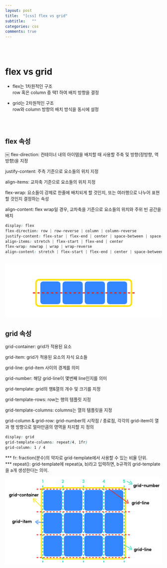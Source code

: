 ```yaml
---
layout: post
title:  "[css] flex vs grid"
subtitle:   ""
categories: css
comments: true
---
```


<br>
<br>

# flex vs grid
* flex는 1차원적인 구조<br>
row 혹은 column 중 택1 하여 배치 방향을 결정

* grid는 2차원적인 구조<br>
row와 column 방향의 배치 방식을 동시에 설정

<br>
<br>

## flex 속성
￼
flex-direction: 컨테이너 내의 아이템을 배치할 때 사용할 주축 및 방향(정방향, 역방향)을 지정

justify-content: 주측 기준으로 요소들의 위치 지정

align-items: 교차축 기준으로 요소들의 위치 지정

flex-wrap: 요소들이 강제로 한줄에 배치되게 할 것인지, 또는 여러행으로 나누어 표현 할 것인지 결정하는 속성

align-content: flex wrap일 경우, 교차축을 기준으로 요소들의 위치와 주위 빈 공간을 배치

```css
display: flex
flex-direction: row | row-reverse | column | column-reverse
justify-content: flex-star | flex-end | center | space-between | space-around | space-evenly
align-items: stretch | flex-start | flex-end | center
flex-wrap: nowrap | wrap | wrap-reverse
align-content: stretch | flex-start | flex-end | center | space-between | space-around 
 
```
<img src="../assets/img/flex.png" width="600px" height="auto">
<br>

## grid 속성

grid-container: grid가 적용된 요소

grid-item: grid가 적용된 요소의 자식 요소들

grid-line: grid-item 사이의 경계를 의미

grid-number: 해당 grid-line이 몇번째 line인지를 의미

grid-template: grid의 행&열의 개수 및 크기를 지정

grid-template-rows: row는 행의 템플릿 지정

grid-template-columns: columns는 열의 템플릿을 지정

grid-column & grid-row: grid-number의 시작점 / 종료점, 각각의 grid-item이 열과 행 방향으로 얼마만큼의 영역을 차지할 지 정의

```css
display: grid
grid-template-columns: repeat(4, 1fr)
grid-column: 1 / 4
```
*** fr: fraction(분수)의 약자로 grid-template에서 사용할 수 있는 비율 단위.<br>*** repeat(): grid-template에 repeat(a, b)라고 입력하면, b규격의 grid-template을 a개 생성한다는 의미.<br>

<img src="../assets/img/grid.png" width="600px" height="auto">
 